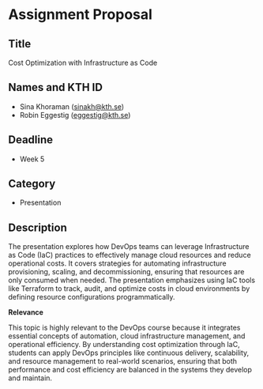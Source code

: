 # Assignment Proposal

## Title

Cost Optimization with Infrastructure as Code

## Names and KTH ID

- Sina Khoraman (sinakh@kth.se)
- Robin Eggestig (eggestig@kth.se)

## Deadline

- Week 5

## Category

- Presentation

## Description

The presentation explores how DevOps teams can leverage Infrastructure as Code (IaC) practices to effectively manage cloud resources and reduce operational costs. It covers strategies for automating infrastructure provisioning, scaling, and decommissioning, ensuring that resources are only consumed when needed. The presentation emphasizes using IaC tools like Terraform to track, audit, and optimize costs in cloud environments by defining resource configurations programmatically.

**Relevance**

This topic is highly relevant to the DevOps course because it integrates essential concepts of automation, cloud infrastructure management, and operational efficiency. By understanding cost optimization through IaC, students can apply DevOps principles like continuous delivery, scalability, and resource management to real-world scenarios, ensuring that both performance and cost efficiency are balanced in the systems they develop and maintain.
